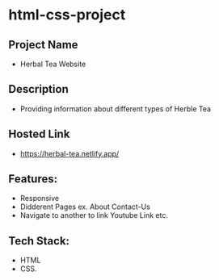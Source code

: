 # html-css-project

## Project Name
* Herbal Tea Website

## Description
* Providing information about different types of Herble Tea

## Hosted Link
* https://herbal-tea.netlify.app/

## Features: 
* Responsive
* Didderent Pages ex. About Contact-Us
* Navigate to another to link Youtube Link etc.

## Tech Stack: 
* HTML
* CSS.

